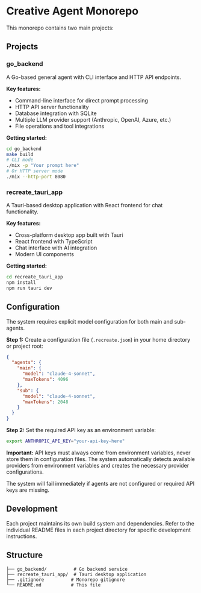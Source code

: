 # Creative Agent Monorepo

This monorepo contains two main projects:

## Projects

### go_backend
A Go-based general agent with CLI interface and HTTP API endpoints.

**Key features:**
- Command-line interface for direct prompt processing
- HTTP API server functionality  
- Database integration with SQLite
- Multiple LLM provider support (Anthropic, OpenAI, Azure, etc.)
- File operations and tool integrations

**Getting started:**
```bash
cd go_backend
make build
# CLI mode
./mix -p "Your prompt here"
# Or HTTP server mode
./mix --http-port 8080
```

### recreate_tauri_app
A Tauri-based desktop application with React frontend for chat functionality.

**Key features:**
- Cross-platform desktop app built with Tauri
- React frontend with TypeScript
- Chat interface with AI integration
- Modern UI components

**Getting started:**
```bash
cd recreate_tauri_app
npm install
npm run tauri dev
```

## Configuration

The system requires explicit model configuration for both main and sub-agents. 

**Step 1:** Create a configuration file (`.recreate.json`) in your home directory or project root:

```json
{
  "agents": {
    "main": {
      "model": "claude-4-sonnet",
      "maxTokens": 4096
    },
    "sub": {
      "model": "claude-4-sonnet", 
      "maxTokens": 2048
    }
  }
}
```

**Step 2:** Set the required API key as an environment variable:
```bash
export ANTHROPIC_API_KEY="your-api-key-here"
```

**Important:** API keys must always come from environment variables, never store them in configuration files. The system automatically detects available providers from environment variables and creates the necessary provider configurations.

The system will fail immediately if agents are not configured or required API keys are missing.

## Development

Each project maintains its own build system and dependencies. Refer to the individual README files in each project directory for specific development instructions.

## Structure

```
├── go_backend/          # Go backend service
├── recreate_tauri_app/  # Tauri desktop application
├── .gitignore          # Monorepo gitignore
└── README.md           # This file
```